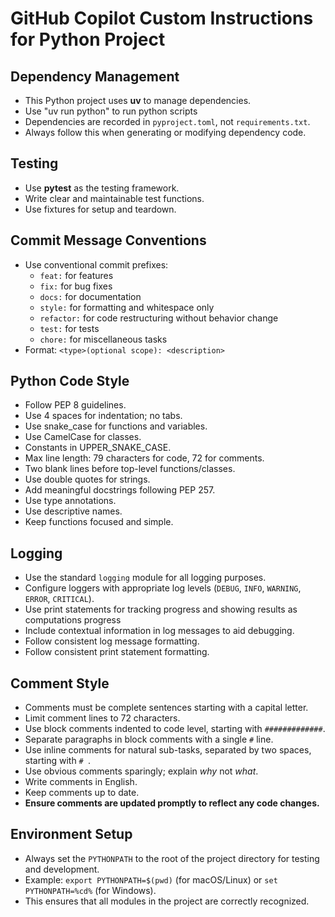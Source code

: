 # GitHub Copilot Custom Instructions for Python Project


## Dependency Management
- This Python project uses **uv** to manage dependencies.
- Use "uv run python" to run python scripts
- Dependencies are recorded in `pyproject.toml`, not `requirements.txt`.
- Always follow this when generating or modifying dependency code.

## Testing
- Use **pytest** as the testing framework.
- Write clear and maintainable test functions.
- Use fixtures for setup and teardown.

## Commit Message Conventions
- Use conventional commit prefixes:
  - `feat:` for features
  - `fix:` for bug fixes
  - `docs:` for documentation
  - `style:` for formatting and whitespace only
  - `refactor:` for code restructuring without behavior change
  - `test:` for tests
  - `chore:` for miscellaneous tasks
- Format: `<type>(optional scope): <description>`

## Python Code Style
- Follow PEP 8 guidelines.
- Use 4 spaces for indentation; no tabs.
- Use snake_case for functions and variables.
- Use CamelCase for classes.
- Constants in UPPER_SNAKE_CASE.
- Max line length: 79 characters for code, 72 for comments.
- Two blank lines before top-level functions/classes.
- Use double quotes for strings.
- Add meaningful docstrings following PEP 257.
- Use type annotations.
- Use descriptive names.
- Keep functions focused and simple.

## Logging
- Use the standard `logging` module for all logging purposes.
- Configure loggers with appropriate log levels (`DEBUG`, `INFO`, `WARNING`, `ERROR`, `CRITICAL`).
- Use print statements for tracking progress and showing results as computations progress
- Include contextual information in log messages to aid debugging.
- Follow consistent log message formatting.
- Follow consistent print statement formatting.

## Comment Style
- Comments must be complete sentences starting with a capital letter.
- Limit comment lines to 72 characters.
- Use block comments indented to code level, starting with `#############`.
- Separate paragraphs in block comments with a single `#` line.
- Use inline comments for natural sub-tasks, separated by two spaces, starting with `# `.
- Use obvious comments sparingly; explain *why* not *what*.
- Write comments in English.
- Keep comments up to date.
- **Ensure comments are updated promptly to reflect any code changes.**

## Environment Setup
- Always set the `PYTHONPATH` to the root of the project directory for testing and development.
- Example: `export PYTHONPATH=$(pwd)` (for macOS/Linux) or `set PYTHONPATH=%cd%` (for Windows).
- This ensures that all modules in the project are correctly recognized.
